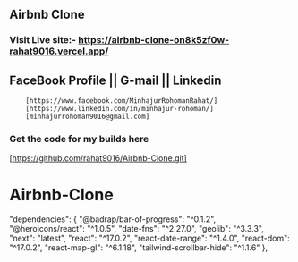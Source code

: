 ## Airbnb Clone

### Visit Live site:- https://airbnb-clone-on8k5zf0w-rahat9016.vercel.app/

## FaceBook Profile || G-mail || Linkedin

```
    [https://www.facebook.com/MinhajurRohomanRahat/]
    [https://www.linkedin.com/in/minhajur-rohoman/]
    [minhajurrohoman9016@gmail.com]
```

### Get the code for my builds here

[https://github.com/rahat9016/Airbnb-Clone.git]

# Airbnb-Clone

"dependencies": {
"@badrap/bar-of-progress": "^0.1.2",
"@heroicons/react": "^1.0.5",
"date-fns": "^2.27.0",
"geolib": "^3.3.3",
"next": "latest",
"react": "^17.0.2",
"react-date-range": "^1.4.0",
"react-dom": "^17.0.2",
"react-map-gl": "^6.1.18",
"tailwind-scrollbar-hide": "^1.1.6"
},
